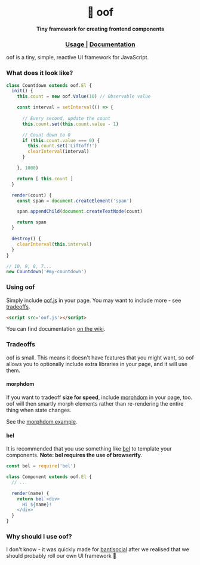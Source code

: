 <h1 align='center'> 😤 oof </h1>

<div align='center'>
  <strong> Tiny framework for creating frontend components </strong>
</div>

<div align='center'>
  <h3>
    <a href='#using-oof'> Usage </a>
    <span> | </span>
    <a href='https://github.com/heyitsmeuralex/oof/wiki'> Documentation </a>
  </h3>
</div>

oof is a tiny, simple, reactive UI framework for JavaScript.

### What does it look like?

```js
class Countdown extends oof.El {
  init() {
    this.count = new oof.Value(10) // Observable value

    const interval = setInterval(() => {
      
      // Every second, update the count
      this.count.set(this.count.value - 1)

      // Count down to 0
      if (this.count.value === 0) {
        this.count.set('Liftoff!')
        clearInterval(interval)
      }

    }, 1000)

    return [ this.count ]
  }

  render(count) {
    const span = document.createElement('span')

    span.appendChild(document.createTextNode(count)

    return span
  }

  destroy() {
    clearInterval(this.interval)
  }
}

// 10, 9, 8, 7...
new Countdown('#my-countdown')
```

### Using oof

Simply include [oof.js](oof.js) in your page. You may want to include more - see [tradeoffs](#tradeoffs).

```html
<script src='oof.js'></script>
```

You can find documentation [on the wiki](https://github.com/heyitsmeuralex/oof/wiki).

### Tradeoffs

oof is small. This means it doesn't have features that you might want, so oof allows you to optionally include
extra libraries in your page, and it will use them.

#### morphdom

If you want to tradeoff **size for speed**, include [morphdom](https://raw.githubusercontent.com/patrick-steele-idem/morphdom/master/dist/morphdom-umd.min.js) in your page, too. oof will then smartly
morph elements rather than re-rendering the entire thing when state changes.

See the [morphdom example](examples/morphdom.html).

#### bel

It is recommended that you use something like [bel](https://github.com/shama/bel#bel) to template
your components. **Note: bel requires the use of browserify**.

```js
const bel = require('bel')

class Component extends oof.El {
  // ...

  render(name) {
    return bel`<div>
      Hi ${name}!
    </div>`
  }
}
```

### Why should I use oof?

I don't know - it was quickly made for [bantisocial](https://github.com/towerofnix/bantisocial) after we realised
that we should probably roll our own UI framework 😤
